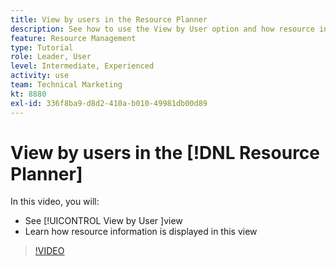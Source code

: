 ```yaml
---
title: View by users in the Resource Planner
description: See how to use the View by User option and how resource information is displayed in this view.
feature: Resource Management
type: Tutorial
role: Leader, User
level: Intermediate, Experienced
activity: use
team: Technical Marketing
kt: 8880
exl-id: 336f8ba9-d8d2-410a-b010-49981db00d89
---
```

# View by users in the [!DNL Resource Planner]

In this video, you will:

* See [!UICONTROL View by User ]view
* Learn how resource information is displayed in this view


>[!VIDEO](https://video.tv.adobe.com/v/335168/?quality=12)
